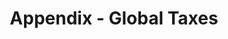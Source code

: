 ---
layout: page
title: Appendix - Global Taxes
product: avaTax
doctype: dev_guide
nav: apis
disqus: 1
---